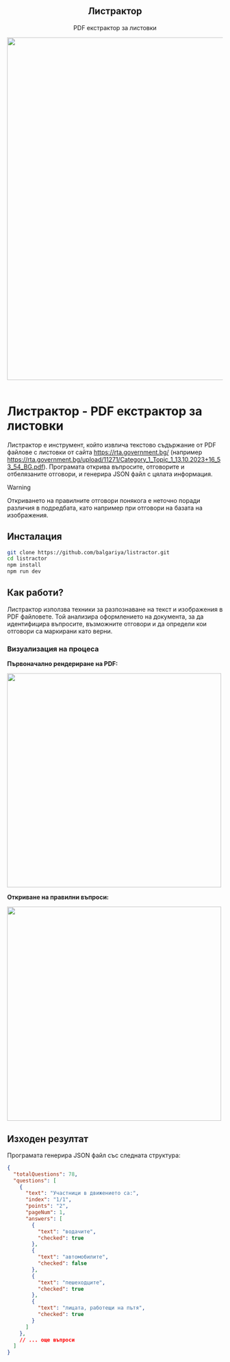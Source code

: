 <div align="center">
<h2>Листрактор</h2>
<p>PDF екстрактор за листовки</p>
<img src="https://github.com/user-attachments/assets/c2eb0f08-c15c-47f4-9941-daf5a0c8e2b7" width="800" /><br>
</div>
<br>

# Листрактор - PDF екстрактор за листовки

Листрактор е инструмент, който извлича текстово съдържание от PDF файлове с листовки от сайта https://rta.government.bg/ (например https://rta.government.bg/upload/11271/Category_1_Topic_1_13.10.2023+16_53_54_BG.pdf). Програмата открива въпросите, отговорите и отбелязаните отговори, и генерира JSON файл с цялата информация.


> [!WARNING]
> Откриването на правилните отговори понякога е неточно поради различия в подредбата, като например при отговори на базата на изображения.

## Инсталация

```bash
git clone https://github.com/balgariya/listractor.git
cd listractor
npm install
npm run dev
```

## Как работи?

Листрактор използва техники за разпознаване на текст и изображения в PDF файловете. Той анализира оформлението на документа, за да идентифицира въпросите, възможните отговори и да определи кои отговори са маркирани като верни.

### Визуализация на процеса

**Първоначално рендериране на PDF:**

<img src="https://github.com/user-attachments/assets/fc81a8aa-e4ef-4e82-9bd2-15a3e4a70145" width="500" /><br>

**Откриване на правилни въпроси:**

<img src="https://github.com/user-attachments/assets/33144194-b030-4812-bed7-5ed84a1d2cef" width="500" />

## Изходен резултат

Програмата генерира JSON файл със следната структура:

```json
{
  "totalQuestions": 78,
  "questions": [
    {
      "text": "Участници в движението са:",
      "index": "1/1",
      "points": "2",
      "pageNum": 1,
      "answers": [
        {
          "text": "водачите",
          "checked": true
        },
        {
          "text": "автомобилите",
          "checked": false
        },
        {
          "text": "пешеходците",
          "checked": true
        },
        {
          "text": "лицата, работещи на пътя",
          "checked": true
        }
      ]
    },
    // ... още въпроси
  ]
}
```
